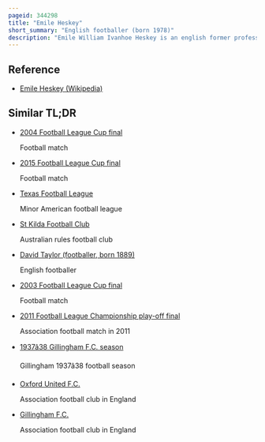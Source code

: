 ```yaml
---
pageid: 344298
title: "Emile Heskey"
short_summary: "English footballer (born 1978)"
description: "Emile William Ivanhoe Heskey is an english former professional Footballer who currently is Head of the Development of the leicester City Women Football Team. Playing as a Striker he made more than 500 Appearances over an 18-year Career in the Football League and premier League and represented England in international Football. He also had a Stint in australia Playing for the a-league Club newcastle Jets."
---
```


## Reference

- [Emile Heskey (Wikipedia)](https://en.wikipedia.org/?curid=344298)

## Similar TL;DR

- [2004 Football League Cup final](/tldr/en/2004-football-league-cup-final)

  Football match

- [2015 Football League Cup final](/tldr/en/2015-football-league-cup-final)

  Football match

- [Texas Football League](/tldr/en/texas-football-league)

  Minor American football league

- [St Kilda Football Club](/tldr/en/st-kilda-football-club)

  Australian rules football club

- [David Taylor (footballer, born 1889)](/tldr/en/david-taylor-footballer-born-1889)

  English footballer

- [2003 Football League Cup final](/tldr/en/2003-football-league-cup-final)

  Football match

- [2011 Football League Championship play-off final](/tldr/en/2011-football-league-championship-play-off-final)

  Association football match in 2011

- [1937â38 Gillingham F.C. season](/tldr/en/193738-gillingham-fc-season)

  Gillingham 1937â38 football season

- [Oxford United F.C.](/tldr/en/oxford-united-fc)

  Association football club in England

- [Gillingham F.C.](/tldr/en/gillingham-fc)

  Association football club in England

